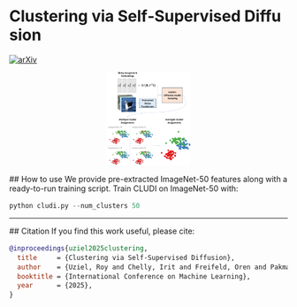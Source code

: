 # Clustering via Self‑Supervised Diffusion  

[![arXiv](https://img.shields.io/badge/arXiv-2507.04283-b31b1b.svg?style=flat)](https://arxiv.org/abs/2507.04283)

<p align="center">
  <img src="Intro-fig.png" alt="Introduction Figure" style="max-width:30%;">
</p>
## How to use
We provide pre-extracted ImageNet-50 features along with a ready-to-run training script.
Train CLUDI on ImageNet-50 with:

```python
python cludi.py --num_clusters 50
```

---

## Citation
If you find this work useful, please cite:

```bibtex
@inproceedings{uziel2025clustering,
  title     = {Clustering via Self-Supervised Diffusion},
  author    = {Uziel, Roy and Chelly, Irit and Freifeld, Oren and Pakman, Ari},
  booktitle = {International Conference on Machine Learning},
  year      = {2025},
}
